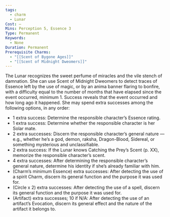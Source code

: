```yaml
---
tags:
  - charm
  - Lunar
Cost: —
Mins: Perception 5, Essence 3
Type: Permanent
Keywords:
  - None
Duration: Permanent
Prerequisite Charms:
  - "[[Scent of Bygone Ages]]"
  - "[[Scent of Midnight Dweomers]]"
---
```

The Lunar recognizes the sweet perfume of miracles and the vile stench of damnation. She can use Scent of Midnight Dweomers to detect traces of Essence left by the use of magic, or by an anima banner flaring to bonfire, with a difficulty equal to the number of months that have elapsed since the event occurred, minimum 1. Success reveals that the event occurred and how long ago it happened. She may spend extra successes among the following options, in any order: 
-  1 extra success: Determine the responsible character’s Essence rating. 
-  1 extra success: Determine whether the responsible character is her Solar mate. 
-  2 extra successes: Discern the responsible character’s general nature — e.g., whether he’s a god, demon, raksha, Dragon-Blood, Sidereal, or something mysterious and unclassifiable. 
-  2 extra success: If the Lunar knows Catching the Prey’s Scent (p. XX), memorize the responsible character’s scent. 
-  4 extra successes: After determining the responsible character’s general nature, determine his identity if she’s already familiar with him. 
-  (Charm’s minimum Essence) extra successes: After detecting the use of a spirit Charm, discern its general function and the purpose it was used for. 
-  (Circle x 2) extra successes: After detecting the use of a spell, discern its general function and the purpose it was used for. 
-  (Artifact) extra successes; 10 if N/A: After detecting the use of an artifact’s Evocation, discern its general effect and the nature of the artifact it belongs to.